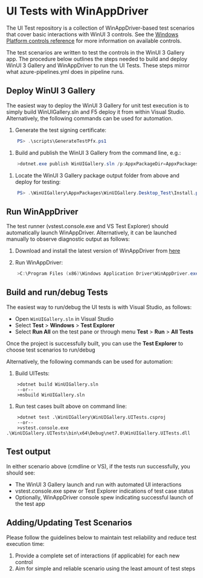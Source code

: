 # UI Tests with WinAppDriver

The UI Test repository is a collection of WinAppDriver-based test scenarios that cover basic interactions with WinUI 3 controls. See the [Windows Platform controls reference](https://learn.microsoft.com/windows/apps/design/controls/) for more information on available controls.

The test scenarios are written to test the controls in the WinUI 3 Gallery app. The procedure below outlines the steps needed to build and deploy WinUI 3 Gallery and WinAppDriver to run the UI Tests. These steps mirror what azure-pipelines.yml does in pipeline runs.

## Deploy WinUI 3 Gallery

The easiest way to deploy the WinUI 3 Gallery for unit test execution is to simply build WinUIGallery.sln and F5 deploy it from within Visual Studio.  Alternatively, the following commands can be used for automation.

1. Generate the test signing certificate:

```powershell
    PS> .\scripts\GenerateTestPfx.ps1
```

1. Build and publish the WinUI 3 Gallery from the command line, e.g.:

```powershell
    >dotnet.exe publish WinUIGallery.sln /p:AppxPackageDir=AppxPackages\ /p:platform=x64 /p:PublishProfile=./WinUIGallery/Properties/PublishProfiles/win-x64.pubxml
```

1. Locate the WinUI 3 Gallery package output folder from above and deploy for testing:

```powershell
    PS> .\WinUIGallery\AppxPackages\WinUIGallery.Desktop_Test\Install.ps1
```

## Run WinAppDriver

The test runner (vstest.console.exe and VS Test Explorer) should automatically launch WinAppDriver. Alternatively, it can be launched manually to observe diagnostic output as follows:

1. Download and install the latest version of WinAppDriver from [here](https://github.com/microsoft/WinAppDriver/releases)

1. Run WinAppDriver:

```powershell
    >C:\Program Files (x86)\Windows Application Driver\WinAppDriver.exe
```

## Build and run/debug Tests

The easiest way to run/debug the UI tests is with Visual Studio, as follows:

   * Open `WinUIGallery.sln` in Visual Studio
   * Select **Test** > **Windows** > **Test Explorer**
   * Select **Run All** on the test pane or through menu **Test** > **Run** > **All Tests**

Once the project is successfully built, you can use the **Test Explorer** to choose  test scenarios to run/debug

Alternatively, the following commands can be used for automation:

1. Build UITests:

```shell
    >dotnet build WinUIGallery.sln
    --or--
    >msbuild WinUIGallery.sln
```

1. Run test cases built above on command line:

```shell
    >dotnet test .\WinUIGallery\WinUIGallery.UITests.csproj
    --or--
    >vstest.console.exe .\WinUIGallery.UITests\bin\x64\Debug\net7.0\WinUIGallery.UITests.dll
```

## Test output

In either scenario above (cmdline or VS), if the tests run successfully, you should see:

* The WinUI 3 Gallery launch and run with automated UI interactions
* vstest.console.exe spew or Test Explorer indications of test case status
* Optionally, WinAppDriver console spew indicating successful launch of the test app

## Adding/Updating Test Scenarios

Please follow the guidelines below to maintain test reliability and reduce test execution time:

1. Provide a complete set of interactions (if applicable) for each new control
1. Aim for simple and reliable scenario using the least amount of test steps
